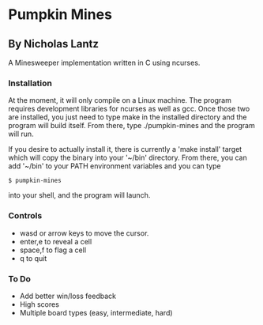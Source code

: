 # Pumpkin Mines #
## By Nicholas Lantz ##

A Minesweeper implementation written in C using ncurses.

### Installation ##

At the moment, it will only compile on a Linux machine. The program requires
development libraries for ncurses as well as gcc. Once those two are installed,
you just need to type make in the installed directory and the program will
build itself. From there, type ./pumpkin-mines and the program will run.

If you desire to actually install it, there is currently a 'make install'
target which will copy the binary into your '~/bin' directory. From there,
you can add '~/bin' to your PATH environment variables and you can type

```
$ pumpkin-mines
```

into your shell, and the program will launch.

### Controls ###

* wasd or arrow keys to move the cursor.
* enter,e to reveal a cell
* space,f to flag a cell
* q to quit

### To Do ###

* Add better win/loss feedback
* High scores
* Multiple board types (easy, intermediate, hard)
